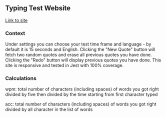## Typing Test Website

[Link to site](https://pea-type.herokuapp.com/)

### Context

Under settings you can choose your test time frame and language - by default it is 15 seconds and English. Clicking the "New Quote" button will fetch two random quotes and erase all previous quotes you have done. Clicking the "Redo" button will display previous quotes you have done. This site is responsive and tested in Jest with 100% coverage.

### Calculations

wpm: total number of characters (including spaces) of words you got right divided by five then divided by the time starting from first character typed

acc: total number of characters (including spaces) of words you got right divided by all character in the list of words
